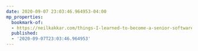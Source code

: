 ```yaml
---
date: 2020-09-07 23:03:46.964953-04:00
mp_properties:
  bookmark-of:
  - https://neilkakkar.com/things-I-learned-to-become-a-senior-software-engineer.html
  published:
  - '2020-09-07T23:03:46.964953'
---
```


